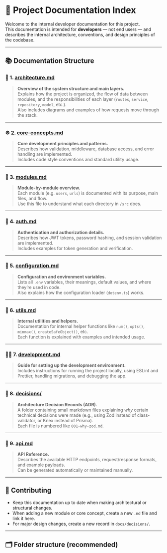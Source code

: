 # 🧭 Project Documentation Index

Welcome to the internal developer documentation for this project.  
This documentation is intended for **developers** — not end users — and describes the internal architecture, conventions, and design principles of the codebase.

---

## 📚 Documentation Structure

### 🧱 1. [architecture.md](./architecture.md)

> **Overview of the system structure and main layers.**  
> Explains how the project is organized, the flow of data between modules, and the responsibilities of each layer (`routes`, `service`, `repository`, `model`, etc.).  
> Also includes diagrams and examples of how requests move through the stack.

---

### ⚙️ 2. [core-concepts.md](./core-concepts.md)

> **Core development principles and patterns.**  
> Describes how validation, middleware, database access, and error handling are implemented.  
> Includes code style conventions and standard utility usage.

---

### 👥 3. [modules.md](./modules.md)

> **Module-by-module overview.**  
> Each module (e.g. `users`, `urls`) is documented with its purpose, main files, and flow.  
> Use this file to understand what each directory in `/src` does.

---

### 🔐 4. [auth.md](./auth.md)

> **Authentication and authorization details.**  
> Describes how JWT tokens, password hashing, and session validation are implemented.  
> Includes examples for token generation and verification.

---

### 🧩 5. [configuration.md](./configuration.md)

> **Configuration and environment variables.**  
> Lists all `.env` variables, their meanings, default values, and where they’re used in code.  
> Also explains how the configuration loader (`dotenv.ts`) works.

---

### 🧰 6. [utils.md](./utils.md)

> **Internal utilities and helpers.**  
> Documentation for internal helper functions like `num()`, `opts()`, `minmax()`, `createSafeObject()`, etc.  
> Each function is explained with examples and intended usage.

---

### 🧑‍💻 7. [development.md](./development.md)

> **Guide for setting up the development environment.**  
> Includes instructions for running the project locally, using ESLint and Prettier, handling migrations, and debugging the app.

---

### 🧠 8. [decisions/](./decisions)

> **Architecture Decision Records (ADR).**  
> A folder containing small markdown files explaining _why_ certain technical decisions were made (e.g., using Zod instead of class-validator, or Knex instead of Prisma).  
> Each file is numbered like `001-why-zod.md`.

---

### 📜 9. [api.md](./api.md)

> **API Reference.**  
> Describes the available HTTP endpoints, request/response formats, and example payloads.  
> Can be generated automatically or maintained manually.

---

## 🧩 Contributing

- Keep this documentation up to date when making architectural or structural changes.
- When adding a new module or core concept, create a new `.md` file and link it here.
- For major design changes, create a new record in `docs/decisions/`.

---

## 🗂 Folder structure (recommended)
